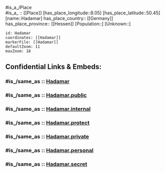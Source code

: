 ﻿---
confidential: public
isDeleted: false
location:
- 50.45
- 8.05
mapmarker: city
mapzoom:
- 7
- 12
SpocWebEntityId: 30691
tags:
- geo/City
type: City
---

#is_a_/Place  
#is_a_ :: [[Place]] 
[has_place_longitude::8.05] 
[has_place_latitude::50.45] 
[name::Hadamar] 
has_place_country:: [[Germany]]  
has_place_province:: [[Hessen]] 
[Population::] 
[Unknown::] 


```leaflet
id: Hadamar
coordinates: [[Hadamar]] 
markerFile: [[Hadamar]] 
defaultZoom: 11 
maxZoom: 18
```


## Confidential Links & Embeds: 

### #is_/same_as :: [Hadamar](/_Standards/Earth/Continent/Europe/Europe~Central/Germany/Germany~West/Hessen/counties~Hessen/Limburg-Weilburg/cities~Limburg-Weilburg/Hadamar.md) 

### #is_/same_as :: [Hadamar.public](/_public/Earth/Continent/Europe/Europe~Central/Germany/Germany~West/Hessen/counties~Hessen/Limburg-Weilburg/cities~Limburg-Weilburg/Hadamar.public.md) 

### #is_/same_as :: [Hadamar.internal](/_internal/Earth/Continent/Europe/Europe~Central/Germany/Germany~West/Hessen/counties~Hessen/Limburg-Weilburg/cities~Limburg-Weilburg/Hadamar.internal.md) 

### #is_/same_as :: [Hadamar.protect](/_protect/Earth/Continent/Europe/Europe~Central/Germany/Germany~West/Hessen/counties~Hessen/Limburg-Weilburg/cities~Limburg-Weilburg/Hadamar.protect.md) 

### #is_/same_as :: [Hadamar.private](/_private/Earth/Continent/Europe/Europe~Central/Germany/Germany~West/Hessen/counties~Hessen/Limburg-Weilburg/cities~Limburg-Weilburg/Hadamar.private.md) 

### #is_/same_as :: [Hadamar.personal](/_personal/Earth/Continent/Europe/Europe~Central/Germany/Germany~West/Hessen/counties~Hessen/Limburg-Weilburg/cities~Limburg-Weilburg/Hadamar.personal.md) 

### #is_/same_as :: [Hadamar.secret](/_secret/Earth/Continent/Europe/Europe~Central/Germany/Germany~West/Hessen/counties~Hessen/Limburg-Weilburg/cities~Limburg-Weilburg/Hadamar.secret.md)

